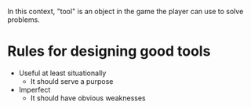 In this context, "tool" is an object in the game the player can use to solve problems.

# Rules for designing good tools
- Useful at least situationally
	- It should serve a purpose
- Imperfect
	- It should have obvious weaknesses